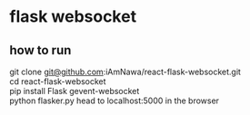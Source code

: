 # flask websocket
## how to run
git clone git@github.com:iAmNawa/react-flask-websocket.git  
cd react-flask-websocket  
pip install Flask gevent-websocket  
python flasker.py
head to localhost:5000 in the browser
